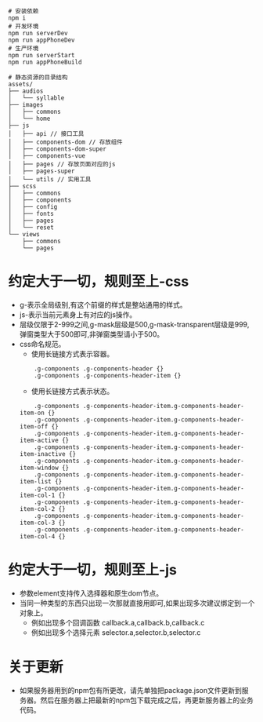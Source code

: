 ```
# 安装依赖
npm i
# 开发环境
npm run serverDev
npm run appPhoneDev
# 生产环境
npm run serverStart
npm run appPhoneBuild
```

```
# 静态资源的目录结构
assets/
├── audios
│   └── syllable
├── images
│   ├── commons
│   └── home
├── js
│   ├── api // 接口工具
│   ├── components-dom // 存放组件
│   ├── components-dom-super
│   ├── components-vue
│   ├── pages // 存放页面对应的js
│   ├── pages-super
│   └── utils // 实用工具
├── scss
│   ├── commons
│   ├── components
│   ├── config
│   ├── fonts
│   ├── pages
│   └── reset
└── views
    ├── commons
    └── pages
```

# 约定大于一切，规则至上-css
* g-表示全局级别,有这个前缀的样式是整站通用的样式。
* js-表示当前元素身上有对应的js操作。
* 层级仅限于2-999之间,g-mask层级是500,g-mask-transparent层级是999,弹窗类型大于500即可,非弹窗类型请小于500。
* css命名规范。
    - 使用长链接方式表示容器。
    ```
        .g-components .g-components-header {}
        .g-components .g-components-header-item {}
    ```
    - 使用长链接方式表示状态。
    ```
        .g-components .g-components-header-item.g-components-header-item-on {}
        .g-components .g-components-header-item.g-components-header-item-off {}
        .g-components .g-components-header-item.g-components-header-item-active {}
        .g-components .g-components-header-item.g-components-header-item-inactive {}
        .g-components .g-components-header-item.g-components-header-item-window {}
        .g-components .g-components-header-item.g-components-header-item-list {}
        .g-components .g-components-header-item.g-components-header-item-col-1 {}
        .g-components .g-components-header-item.g-components-header-item-col-2 {}
        .g-components .g-components-header-item.g-components-header-item-col-3 {}
        .g-components .g-components-header-item.g-components-header-item-col-4 {}
    ```

# 约定大于一切，规则至上-js
* 参数element支持传入选择器和原生dom节点。
* 当同一种类型的东西只出现一次那就直接用即可,如果出现多次建议绑定到一个对象上。
    - 例如出现多个回调函数 callback.a,callback.b,callback.c
    - 例如出现多个选择元素 selector.a,selector.b,selector.c

# 关于更新
* 如果服务器用到的npm包有所更改，请先单独把package.json文件更新到服务器。然后在服务器上把最新的npm包下载完成之后，再更新服务器上的业务代码。

